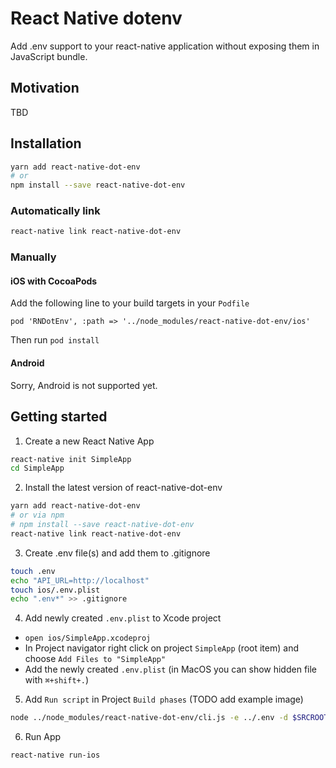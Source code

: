 # React Native dotenv

Add .env support to your react-native application without exposing them in JavaScript bundle.

## Motivation

TBD

## Installation

```sh
yarn add react-native-dot-env
# or
npm install --save react-native-dot-env
```

### Automatically link

```sh
react-native link react-native-dot-env
```

### Manually

#### iOS with CocoaPods

Add the following line to your build targets in your `Podfile`

`pod 'RNDotEnv', :path => '../node_modules/react-native-dot-env/ios'`

Then run `pod install`

#### Android

Sorry, Android is not supported yet.

## Getting started

1. Create a new React Native App

  ```sh
  react-native init SimpleApp
  cd SimpleApp
  ```

2. Install the latest version of react-native-dot-env

  ```sh
  yarn add react-native-dot-env
  # or via npm
  # npm install --save react-native-dot-env
  react-native link react-native-dot-env
  ```

3. Create .env file(s) and add them to .gitignore

  ```sh
  touch .env
  echo "API_URL=http://localhost"
  touch ios/.env.plist
  echo ".env*" >> .gitignore
  ```

4. Add newly created `.env.plist` to Xcode project

  - `open ios/SimpleApp.xcodeproj`
  - In Project navigator right click on project `SimpleApp` (root item) and choose `Add Files to "SimpleApp"`
  -  Add the newly created `.env.plist` (in MacOS you can show hidden file with `⌘+shift+.`)

5. Add `Run script` in Project `Build phases` (TODO add example image)

  ```sh
  node ../node_modules/react-native-dot-env/cli.js -e ../.env -d $SRCROOT
  ```

6. Run App

  ```sh
  react-native run-ios
  ```
